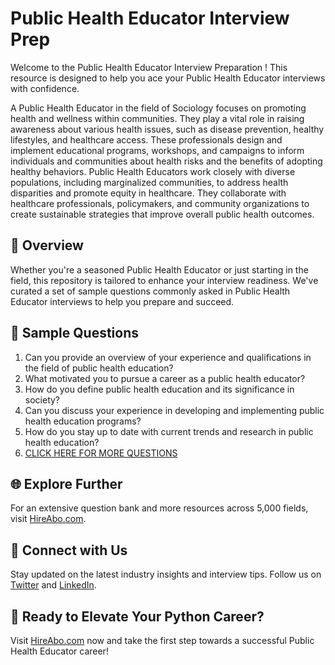 # Public Health Educator Interview Prep

Welcome to the Public Health Educator Interview Preparation ! This resource is designed to help you ace your Public Health Educator interviews with confidence.

A Public Health Educator in the field of Sociology focuses on promoting health and wellness within communities. They play a vital role in raising awareness about various health issues, such as disease prevention, healthy lifestyles, and healthcare access. These professionals design and implement educational programs, workshops, and campaigns to inform individuals and communities about health risks and the benefits of adopting healthy behaviors. Public Health Educators work closely with diverse populations, including marginalized communities, to address health disparities and promote equity in healthcare. They collaborate with healthcare professionals, policymakers, and community organizations to create sustainable strategies that improve overall public health outcomes.

## 🚀 Overview

Whether you're a seasoned Public Health Educator or just starting in the field, this repository is tailored to enhance your interview readiness. We've curated a set of sample questions commonly asked in Public Health Educator interviews to help you prepare and succeed.

## 📝 Sample Questions

1. Can you provide an overview of your experience and qualifications in the field of public health education?
2. What motivated you to pursue a career as a public health educator?
3. How do you define public health education and its significance in society?
4. Can you discuss your experience in developing and implementing public health education programs?
5. How do you stay up to date with current trends and research in public health education?
6. [CLICK HERE FOR MORE QUESTIONS](https://hireabo.com/job/7_1_16/Public%20Health%20Educator)

## 🌐 Explore Further

For an extensive question bank and more resources across 5,000 fields, visit [HireAbo.com](https://www.hireabo.com).

## 📱 Connect with Us

Stay updated on the latest industry insights and interview tips. Follow us on [Twitter](https://twitter.com/hireabo) and [LinkedIn](https://www.linkedin.com/in/hire-abo-3609972a8/).

## 🚀 Ready to Elevate Your Python Career?

Visit [HireAbo.com](https://www.hireabo.com) now and take the first step towards a successful Public Health Educator career!